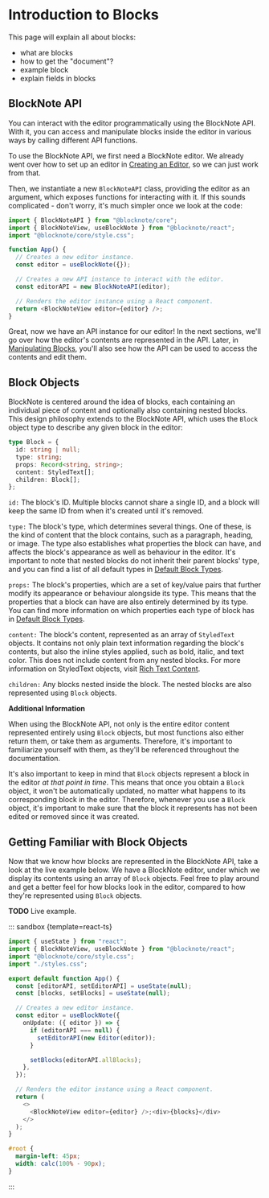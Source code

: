# Introduction to Blocks

This page will explain all about blocks:

- what are blocks
- how to get the "document"?
- example block
- explain fields in blocks

## BlockNote API

You can interact with the editor programmatically using the BlockNote API. With it, you can access and manipulate blocks inside the editor in various ways by calling different API functions.

To use the BlockNote API, we first need a BlockNote editor. We already went over how to set up an editor in [Creating an Editor](quickstart#creating-an-editor), so we can just work from that.

Then, we instantiate a new `BlockNoteAPI` class, providing the editor as an argument, which exposes functions for interacting with it. If this sounds complicated - don't worry, it's much simpler once we look at the code:

```typescript
import { BlockNoteAPI } from "@blocknote/core";
import { BlockNoteView, useBlockNote } from "@blocknote/react";
import "@blocknote/core/style.css";

function App() {
  // Creates a new editor instance.
  const editor = useBlockNote({});

  // Creates a new API instance to interact with the editor.
  const editorAPI = new BlockNoteAPI(editor);

  // Renders the editor instance using a React component.
  return <BlockNoteView editor={editor} />;
}
```

Great, now we have an API instance for our editor! In the next sections, we'll go over how the editor's contents are represented in the API. Later, in [Manipulating Blocks](manipulating-blocks.md), you'll also see how the API can be used to access the contents and edit them.

## Block Objects

BlockNote is centered around the idea of blocks, each containing an individual piece of content and optionally also containing nested blocks. This design philosophy extends to the BlockNote API, which uses the `Block` object type to describe any given block in the editor:

```typescript
type Block = {
  id: string | null;
  type: string;
  props: Record<string, string>;
  content: StyledText[];
  children: Block[];
};
```

`id:` The block's ID. Multiple blocks cannot share a single ID, and a block will keep the same ID from when it's created until it's removed.

`type:` The block's type, which determines several things. One of these, is the kind of content that the block contains, such as a paragraph, heading, or image. The type also establishes what properties the block can have, and affects the block's appearance as well as behaviour in the editor. It's important to note that nested blocks do not inherit their parent blocks' type, and you can find a list of all default types in [Default Block Types](block-types#default-block-types).

`props:` The block's properties, which are a set of key/value pairs that further modify its appearance or behaviour alongside its type. This means that the properties that a block can have are also entirely determined by its type. You can find more information on which properties each type of block has in [Default Block Types](block-types#default-block-types).

`content:` The block's content, represented as an array of `StyledText` objects. It contains not only plain text information regarding the block's contents, but also the inline styles applied, such as bold, italic, and text color. This does not include content from any nested blocks. For more information on StyledText objects, visit [Rich Text Content](rich-text.md).

`children:` Any blocks nested inside the block. The nested blocks are also represented using `Block` objects.

**Additional Information**

When using the BlockNote API, not only is the entire editor content represented entirely using `Block` objects, but most functions also either return them, or take them as arguments. Therefore, it's important to familiarize yourself with them, as they'll be referenced throughout the documentation.

It's also important to keep in mind that `Block` objects represent a block in the editor _at that point in time_. This means that once you obtain a `Block` object, it won't be automatically updated, no matter what happens to its corresponding block in the editor. Therefore, whenever you use a `Block` object, it's important to make sure that the block it represents has not been edited or removed since it was created.

## Getting Familiar with Block Objects

Now that we know how blocks are represented in the BlockNote API, take a look at the live example below. We have a BlockNote editor, under which we display its contents using an array of `Block` objects. Feel free to play around and get a better feel for how blocks look in the editor, compared to how they're represented using `Block` objects.

**TODO** Live example.

::: sandbox {template=react-ts}

```typescript /App.tsx
import { useState } from "react";
import { BlockNoteView, useBlockNote } from "@blocknote/react";
import "@blocknote/core/style.css";
import "./styles.css";

export default function App() {
  const [editorAPI, setEditorAPI] = useState(null);
  const [blocks, setBlocks] = useState(null);

  // Creates a new editor instance.
  const editor = useBlockNote({
    onUpdate: ({ editor }) => {
      if (editorAPI === null) {
        setEditorAPI(new Editor(editor));
      }

      setBlocks(editorAPI.allBlocks);
    },
  });

  // Renders the editor instance using a React component.
  return (
    <>
      <BlockNoteView editor={editor} />;<div>{blocks}</div>
    </>
  );
}
```

```css /styles.css [hidden]
#root {
  margin-left: 45px;
  width: calc(100% - 90px);
}
```

:::
